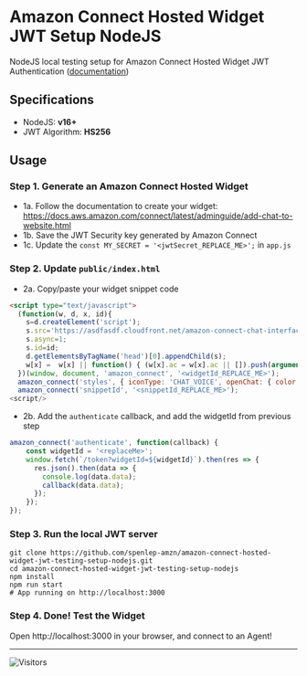 # Amazon Connect Hosted Widget JWT Setup NodeJS

NodeJS local testing setup for Amazon Connect Hosted Widget JWT Authentication ([documentation](https://docs.aws.amazon.com/connect/latest/adminguide/add-chat-to-website.html#confirm-and-copy-chat-widget-script))

## Specifications

- NodeJS: **v16+**
- JWT Algorithm: **HS256**

## Usage

### Step 1. Generate an Amazon Connect Hosted Widget

- 1a. Follow the documentation to create your widget: https://docs.aws.amazon.com/connect/latest/adminguide/add-chat-to-website.html
- 1b. Save the JWT Security key generated by Amazon Connect
- 1c. Update the `const MY_SECRET = '<jwtSecret_REPLACE_ME>';` in `app.js`

### Step 2. Update `public/index.html`

- 2a. Copy/paste your widget snippet code

```html
<script type="text/javascript">
  (function(w, d, x, id){
    s=d.createElement('script');
    s.src='https://asdfasdf.cloudfront.net/amazon-connect-chat-interface-client.js';
    s.async=1;
    s.id=id;
    d.getElementsByTagName('head')[0].appendChild(s);
    w[x] =  w[x] || function() { (w[x].ac = w[x].ac || []).push(arguments) };
  })(window, document, 'amazon_connect', '<widgetId_REPLACE_ME>');
  amazon_connect('styles', { iconType: 'CHAT_VOICE', openChat: { color: '#ffffff', backgroundColor: '#123456' }, closeChat: { color: '#ffffff', backgroundColor: '#123456'} });
  amazon_connect('snippetId', '<snippetId_REPLACE_ME>');
<script/>
```

- 2b. Add the `authenticate` callback, and add the widgetId from previous step

```js
amazon_connect('authenticate', function(callback) {
    const widgetId = '<replaceMe>';
    window.fetch(`/token?widgetId=${widgetId}`).then(res => {
      res.json().then(data => {
        console.log(data.data);
        callback(data.data);
      });
    });
});  
```

### Step 3. Run the local JWT server

```
git clone https://github.com/spenlep-amzn/amazon-connect-hosted-widget-jwt-testing-setup-nodejs.git
cd amazon-connect-hosted-widget-jwt-testing-setup-nodejs
npm install
npm run start
# App running on http://localhost:3000
```

### Step 4. Done! Test the Widget

Open http://localhost:3000 in your browser, and connect to an Agent!

---

![Visitors](https://api.visitorbadge.io/api/visitors?path=https%3A%2F%2Fgithub.com%2Fspenlep-amzn%2Famazon-connect-hosted-widget-jwt-testing-setup-nodejs&label=VIEWS&countColor=%23263759)
